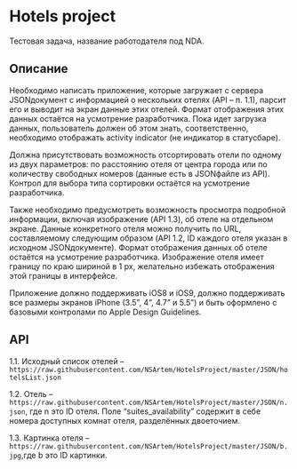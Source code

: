 # Hotels project

Тестовая задача, название работодателя под NDA.

## Описание

Необходимо написать приложение, которые загружает с сервера JSON­документ с информацией о нескольких отелях (API – п. 1.1), парсит его и выводит на экран данные этих отелей. Формат отображения этих данных остаётся на усмотрение разработчика. Пока идет загрузка данных, пользователь должен об этом знать, соответственно, необходимо отображать activity indicator (не индикатор в статусбаре).

Должна присутствовать возможность отсортировать отели по одному из двух параметров: по расстоянию отеля от центра города или по количеству свободных номеров (данные есть в JSON­файле из API). Контрол для выбора типа сортировки остаётся на усмотрение разработчика.

Также необходимо предусмотреть возможность просмотра подробной информации, включая изображение (API 1.3), об отеле на отдельном экране. Данные конкретного отеля можно получить по URL, составляемому следующим образом (API 1.2, ID каждого отеля указан в исходном JSON­документе). Формат отображения данных об отеле остаётся на усмотрение разработчика. Изображение отеля имеет границу по краю шириной в 1 px, желательно избежать отображения этой границы в интерфейсе.

Приложение должно поддерживать iOS8 и iOS9, должно поддерживать все размеры экранов iPhone (3.5”, 4”, 4.7” и 5.5”) и быть оформлено с базовыми контролами по Apple Design Guidelines.

## API

1.1. Исходный список отелей – `https://raw.githubusercontent.com/NSArtem/HotelsProject/master/JSON/hotelsList.json`

1.2. Отель – `https://raw.githubusercontent.com/NSArtem/HotelsProject/master/JSON/n.json`​, где n это ID отеля. Поле “suites_availability” содержит в себе номера доступных комнат отеля, разделённых двоеточием.

1.3. Картинка отеля – `https://raw.githubusercontent.com/NSArtem/HotelsProject/master/JSON/b.jpg`,​где b это ID картинки.
